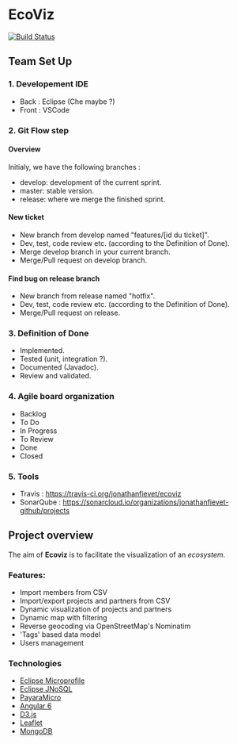 # EcoViz
[![Build Status](https://travis-ci.org/lmorel3/ecoviz.svg?branch=master)](https://travis-ci.org/lmorel3/ecoviz)

## Team Set Up

### 1. Developement IDE

- Back : Eclipse (Che maybe ?)
- Front : VSCode

### 2. Git Flow step

#### Overview

Initialy, we have the following branches :
- develop: development of the current sprint.
- master: stable version.
- release: where we merge the finished sprint.

#### New ticket

- New branch from develop named "features/[id du ticket]".
- Dev, test, code review etc. (according to the Definition of Done).
- Merge develop branch in your current branch.
- Merge/Pull request on develop branch.

#### Find bug on release branch

- New branch from release named "hotfix".
- Dev, test, code review etc. (according to the Definition of Done).
- Merge/Pull request on release.

### 3. Definition of Done

- Implemented.
- Tested (unit, integration ?).
- Documented (Javadoc).
- Review and validated.

### 4. Agile board organization

- Backlog
- To Do
- In Progress
- To Review
- Done
- Closed

### 5. Tools

- Travis : https://travis-ci.org/jonathanfievet/ecoviz
- SonarQube : https://sonarcloud.io/organizations/jonathanfievet-github/projects


## Project overview

The aim of **Ecoviz** is to facilitate the visualization of an _ecosystem_.

### Features:

- Import members from CSV
- Import/export projects and partners from CSV
- Dynamic visualization of projects and partners
- Dynamic map with filtering
- Reverse geocoding via OpenStreetMap's Nominatim
- 'Tags' based data model
- Users management

### Technologies

- [Eclipse Microprofile](https://microprofile.io/)
- [Eclipse JNoSQL](http://www.jnosql.org/)
- [PayaraMicro](https://www.payara.fish/payara_micro)
- [Angular 6](https://angular.io/)
- [D3.js](https://d3js.org/)
- [Leaflet](https://leafletjs.com/)
- [MongoDB](https://www.mongodb.com/)
